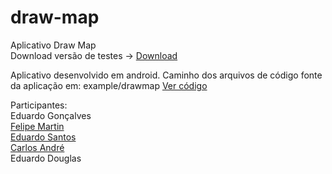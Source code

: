# draw-map
Aplicativo Draw Map<br>
Download versão de testes -> <a href="https://github.com/FilipeMartin/draw-map/blob/master/draw-map.apk" download="">Download</a>

Aplicativo desenvolvido em android.
Caminho dos arquivos de código fonte da aplicação em: example/drawmap <a href="https://github.com/FilipeMartin/draw-map/tree/master/app/src/main/java/com/example/drawmap">Ver código</a>

Participantes:<br>
Eduardo Gonçalves<br>
<a href="https://github.com/FilipeMartin?tab=repositories">Felipe Martin</a><br>
<a href="https://github.com/ricoeduardo?tab=repositories">Eduardo Santos</a><br>
<a href="https://github.com/carlos-dev?tab=repositories">Carlos André</a><br>
Eduardo Douglas<br>
